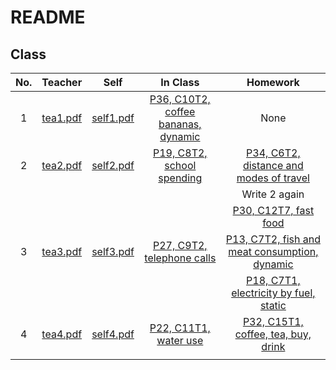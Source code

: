 # README

## Class

| No.  |                Teacher                 |               Self                |                           In Class                           |                           Homework                           |
| :--: | :------------------------------------: | :-------------------------------: | :----------------------------------------------------------: | :----------------------------------------------------------: |
|  1   | [tea1.pdf](note_teacher/teacher_1.pdf) | [self1.pdf](note_self/self_1.pdf) | [P36, C10T2, coffee bananas, dynamic](TASK1/C10T2_coffee_bananas.md) |                             None                             |
|  2   | [tea2.pdf](note_teacher/teacher_2.pdf) | [self2.pdf](note_self/self_2.pdf) | [P19, C8T2, school spending](TASK1/C8T2_school_spending.md)  | [P34, C6T2, distance and modes of travel](TASK1/C6T2_distance_and_modes_of_travel.md) |
|      |                                        |                                   |                                                              |                        Write 2 again                         |
|      |                                        |                                   |                                                              |      [P30, C12T7, fast food](TASK1/C12T7_fast_food.md)       |
|  3   | [tea3.pdf](note_teacher/teacher_3.pdf) | [self3.pdf](note_self/self_3.pdf) | [P27, C9T2, telephone calls](TASK1/C9T2_telephone_calls.md)  | [P13, C7T2, fish and meat consumption, dynamic](TASK1/C7T2_fish_and_meat_consumption.md) |
|      |                                        |                                   |                                                              | [P18, C7T1, electricity by fuel, static](TASK1/C7T1_electricity_by_fuel.md) |
|  4   | [tea4.pdf](note_teacher/teacher_4.pdf) | [self4.pdf](note_self/self_4.pdf) |      [P22, C11T1, water use](TASK1/C11T1_water_use.md)       | [P32, C15T1, coffee, tea, buy, drink](TASK1/C15T1_coffee_tea_buy_drink.md) |
|      |                                        |                                   |                                                              |                                                              |
